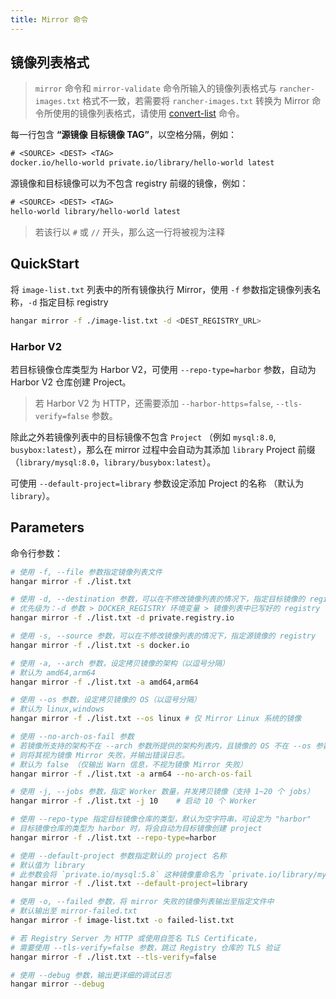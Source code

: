 ```yaml
---
title: Mirror 命令
---
```


## 镜像列表格式

> `mirror` 命令和 `mirror-validate` 命令所输入的镜像列表格式与 `rancher-images.txt` 格式不一致，若需要将 `rancher-images.txt` 转换为 Mirror 命令所使用的镜像列表格式，请使用 [convert-list](/docs/v1.6/advanced/convert-list) 命令。

每一行包含 **“源镜像 目标镜像 TAG”**，以空格分隔，例如：

```txt
# <SOURCE> <DEST> <TAG>
docker.io/hello-world private.io/library/hello-world latest
```

源镜像和目标镜像可以为不包含 registry 前缀的镜像，例如：

```txt
# <SOURCE> <DEST> <TAG>
hello-world library/hello-world latest
```

> 若该行以 `#` 或 `//` 开头，那么这一行将被视为注释

## QuickStart

将 `image-list.txt` 列表中的所有镜像执行 Mirror，使用 `-f` 参数指定镜像列表名称，`-d` 指定目标 registry

```sh
hangar mirror -f ./image-list.txt -d <DEST_REGISTRY_URL>
```

### Harbor V2

若目标镜像仓库类型为 Harbor V2，可使用 `--repo-type=harbor` 参数，自动为 Harbor V2 仓库创建 Project。

> 若 Harbor V2 为 HTTP，还需要添加 `--harbor-https=false`, `--tls-verify=false` 参数。

除此之外若镜像列表中的目标镜像不包含 `Project` （例如 `mysql:8.0`, `busybox:latest`），那么在 mirror 过程中会自动为其添加 `library` Project 前缀（`library/mysql:8.0`，`library/busybox:latest`）。

可使用 `--default-project=library` 参数设定添加 Project 的名称 （默认为 `library`）。

## Parameters

命令行参数：

```sh
# 使用 -f, --file 参数指定镜像列表文件
hangar mirror -f ./list.txt

# 使用 -d, --destination 参数，可以在不修改镜像列表的情况下，指定目标镜像的 registry
# 优先级为：-d 参数 > DOCKER_REGISTRY 环境变量 > 镜像列表中已写好的 registry
hangar mirror -f ./list.txt -d private.registry.io

# 使用 -s, --source 参数，可以在不修改镜像列表的情况下，指定源镜像的 registry
hangar mirror -f ./list.txt -s docker.io

# 使用 -a, --arch 参数，设定拷贝镜像的架构（以逗号分隔）
# 默认为 amd64,arm64
hangar mirror -f ./list.txt -a amd64,arm64

# 使用 --os 参数，设定拷贝镜像的 OS（以逗号分隔）
# 默认为 linux,windows
hangar mirror -f ./list.txt --os linux # 仅 Mirror Linux 系统的镜像

# 使用 --no-arch-os-fail 参数
# 若镜像所支持的架构不在 --arch 参数所提供的架构列表内，且镜像的 OS 不在 --os 参数所提供的系统列表内，
# 则将其视为镜像 Mirror 失败，并输出错误日志。
# 默认为 false （仅输出 Warn 信息，不视为镜像 Mirror 失败）
hangar mirror -f ./list.txt -a arm64 --no-arch-os-fail

# 使用 -j, --jobs 参数，指定 Worker 数量，并发拷贝镜像（支持 1~20 个 jobs）
hangar mirror -f ./list.txt -j 10    # 启动 10 个 Worker

# 使用 --repo-type 指定目标镜像仓库的类型，默认为空字符串，可设定为 "harbor"
# 目标镜像仓库的类型为 harbor 时，将会自动为目标镜像创建 project
hangar mirror -f ./list.txt --repo-type=harbor

# 使用 --default-project 参数指定默认的 project 名称
# 默认值为 library
# 此参数会将 `private.io/mysql:5.8` 这种镜像重命名为 `private.io/library/mysql:5.8`
hangar mirror -f ./list.txt --default-project=library

# 使用 -o, --failed 参数，将 mirror 失败的镜像列表输出至指定文件中
# 默认输出至 mirror-failed.txt
hangar mirror -f image-list.txt -o failed-list.txt

# 若 Registry Server 为 HTTP 或使用自签名 TLS Certificate，
# 需要使用 --tls-verify=false 参数，跳过 Registry 仓库的 TLS 验证
hangar mirror -f ./list.txt --tls-verify=false

# 使用 --debug 参数，输出更详细的调试日志
hangar mirror --debug
```
